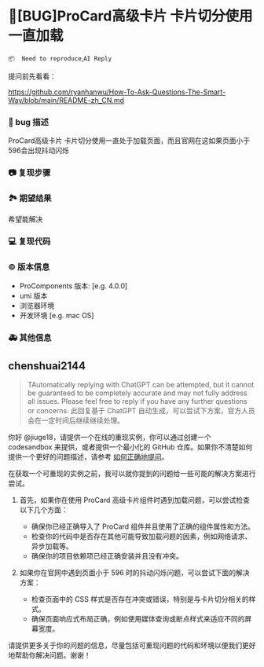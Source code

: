 # 🐛[BUG]ProCard高级卡片 卡片切分使用一直加载

`📦  Need to reproduce`,`AI Reply`

提问前先看看：

https://github.com/ryanhanwu/How-To-Ask-Questions-The-Smart-Way/blob/main/README-zh_CN.md

### 🐛 bug 描述

ProCard高级卡片 卡片切分使用一直处于加载页面，而且官网在这如果页面小于596会出现抖动闪烁

<!--
详细地描述 bug，让大家都能理解
-->

### 📷 复现步骤

<!--
清晰描述复现步骤，让别人也能看到问题，如果可能，尽量提供可执行代码，
如：https://codesandbox.io/ 在此处创建一个 codesandbox，方便我们更快的排查和复现问题
-->

### 🏞 期望结果

希望能解决

<!--
描述你原本期望看到的结果
-->

### 💻 复现代码

<!--
提供可复现的代码，仓库，或线上示例
-->

### © 版本信息

- ProComponents 版本: [e.g. 4.0.0]
- umi 版本
- 浏览器环境
- 开发环境 [e.g. mac OS]

### 🚑 其他信息

<!--
如截图等其他信息可以贴在这里
-->

## chenshuai2144

> TAutomatically replying with ChatGPT can be attempted, but it cannot be guaranteed to be completely accurate and may not fully address all issues. Please feel free to reply if you have any further questions or concerns.
> 此回复基于 ChatGPT 自动生成，可以尝试下方案，官方人员会在一定时间后继续继续处理。

你好 @jiuge18，请提供一个在线的重现实例，你可以通过创建一个 codesandbox 来提供，或者提供一个最小化的 GitHub 仓库。如果你不清楚如何提供一个更好的问题描述，请参考 [如何正确地提问](https://github.com/ryanhanwu/How-To-Ask-Questions-The-Smart-Way/blob/main/README-zh_CN.md)。

在获取一个可重现的实例之前，我可以就你提到的问题给一些可能的解决方案进行尝试。

1. 首先，如果你在使用 ProCard 高级卡片组件时遇到加载问题，可以尝试检查以下几个方面：

   - 确保你已经正确导入了 ProCard 组件并且使用了正确的组件属性和方法。
   - 检查你的代码中是否存在其他可能导致加载问题的因素，例如网络请求、异步加载等。
   - 确保你的项目依赖项已经正确安装并且没有冲突。

2. 如果你在官网中遇到页面小于 596 时的抖动闪烁问题，可以尝试下面的解决方案：
   - 检查页面中的 CSS 样式是否存在冲突或错误，特别是与卡片切分相关的样式。
   - 确保页面响应式布局正确，例如使用媒体查询或断点样式来适应不同的屏幕宽度。

请提供更多关于你的问题的信息，尽量包括可重现问题的代码和环境以便我们更好地帮助你解决问题。谢谢！
